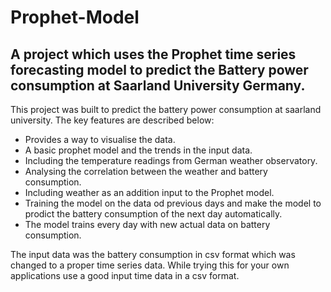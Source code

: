 # Prophet-Model
## A project which uses the Prophet time series forecasting model to predict the Battery power consumption at Saarland University Germany. 

This project was built to predict the battery power consumption at saarland university. The key features are described below:
* Provides a way to visualise the data.
* A basic prophet model and the trends in the input data.
* Including the temperature readings from German weather observatory.
* Analysing the correlation between the weather and battery consumption.
* Including weather as an addition input to the Prophet model.
* Training the model on the data od previous days and make the model to prodict the battery consumption of the next day automatically.
* The model trains every day with new actual data on battery consumption.

The input data was the battery consumption in csv format which was changed to a proper time series data. While trying this for your own applications use a good input time data in a csv format.

